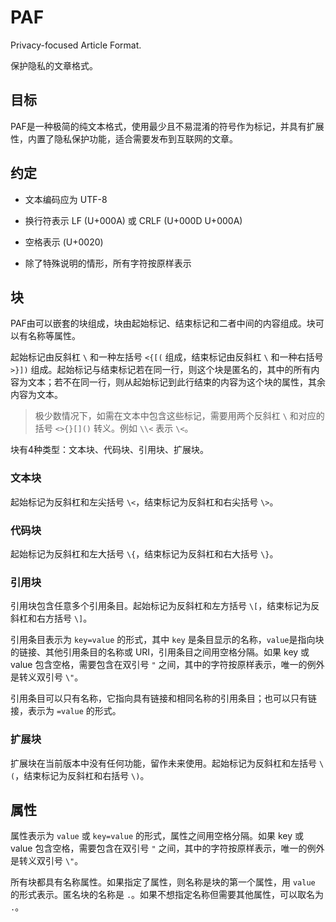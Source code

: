 # PAF

Privacy-focused Article Format.

保护隐私的文章格式。

## 目标

PAF是一种极简的纯文本格式，使用最少且不易混淆的符号作为标记，并具有扩展性，内置了隐私保护功能，适合需要发布到互联网的文章。

## 约定

- 文本编码应为 UTF-8

- 换行符表示 LF (U+000A) 或 CRLF (U+000D U+000A)

- 空格表示 (U+0020)

- 除了特殊说明的情形，所有字符按原样表示

## 块

PAF由可以嵌套的块组成，块由起始标记、结束标记和二者中间的内容组成。块可以有名称等属性。

起始标记由反斜杠 `\` 和一种左括号 `<{[(` 组成，结束标记由反斜杠 `\` 和一种右括号 `>}])` 组成。起始标记与结束标记若在同一行，则这个块是匿名的，其中的所有内容为文本；若不在同一行，则从起始标记到此行结束的内容为这个块的属性，其余内容为文本。

> 极少数情况下，如需在文本中包含这些标记，需要用两个反斜杠 `\` 和对应的括号 `<>{}[]()` 转义。例如 `\\<` 表示 `\<`。

块有4种类型：文本块、代码块、引用块、扩展块。

### 文本块

起始标记为反斜杠和左尖括号 `\<`，结束标记为反斜杠和右尖括号 `\>`。

### 代码块

起始标记为反斜杠和左大括号 `\{`，结束标记为反斜杠和右大括号 `\}`。

### 引用块

引用块包含任意多个引用条目。起始标记为反斜杠和左方括号 `\[`，结束标记为反斜杠和右方括号 `\]`。

引用条目表示为 `key=value` 的形式，其中 `key` 是条目显示的名称，`value`是指向块的链接、其他引用条目的名称或 URI，引用条目之间用空格分隔。如果 key 或 value 包含空格，需要包含在双引号 `"` 之间，其中的字符按原样表示，唯一的例外是转义双引号 `\"`。

引用条目可以只有名称，它指向具有链接和相同名称的引用条目；也可以只有链接，表示为 `=value` 的形式。

### 扩展块

扩展块在当前版本中没有任何功能，留作未来使用。起始标记为反斜杠和左括号 `\(`，结束标记为反斜杠和右括号 `\)`。

## 属性

属性表示为 `value` 或 `key=value` 的形式，属性之间用空格分隔。如果 key 或 value 包含空格，需要包含在双引号 `"` 之间，其中的字符按原样表示，唯一的例外是转义双引号 `\"`。

所有块都具有名称属性。如果指定了属性，则名称是块的第一个属性，用 `value` 的形式表示。匿名块的名称是 `.`。如果不想指定名称但需要其他属性，可以取名为 `.`。
